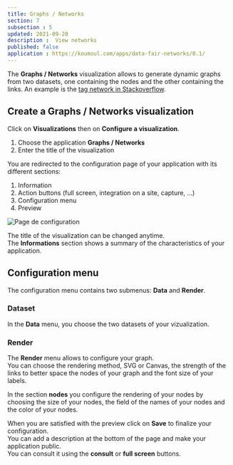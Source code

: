 ```yaml
---
title: Graphs / Networks
section: 7
subsection : 5
updated: 2021-09-20
description :  View networks
published: false
application : https://koumoul.com/apps/data-fair-networks/0.1/
---
```


The **Graphs / Networks** visualization allows to generate dynamic graphs from two datasets, one containing the nodes and the other containing the links. An example is the [tag network in Stackoverflow](https://opendata.koumoul.com/reuses/reseau-de-tags-dans-stackoverflow).

## Create a Graphs / Networks visualization

Click on **Visualizations** then on **Configure a visualization**.


1. Choose the application **Graphs / Networks**
2. Enter the title of the visualization

<p>
</p>

You are redirected to the configuration page of your application with its different sections:  

1. Information
2. Action buttons (full screen, integration on a site, capture, ...)
3. Configuration menu
4. Preview

![Page de configuration](./images/user-guide/graphes-config.jpg)

The title of the visualization can be changed anytime.  
The **Informations** section shows a summary of the characteristics of your application.

## Configuration menu

The configuration menu contains two submenus: **Data** and **Render**.

### Dataset

In the **Data** menu, you choose the two datasets of your vizualization.

### Render

The **Render** menu allows to configure your graph.  
You can choose the rendering method, SVG or Canvas, the strength of the links to better space the nodes of your graph and the font size of your labels.

In the section **nodes** you configure the rendering of your nodes by choosing the size of your nodes, the field of the names of your nodes and the color of your nodes.

When you are satisfied with the preview click on **Save** to finalize your configuration.  
You can add a description at the bottom of the page and make your application public.  
You can consult it using the **consult** or **full screen** buttons.
